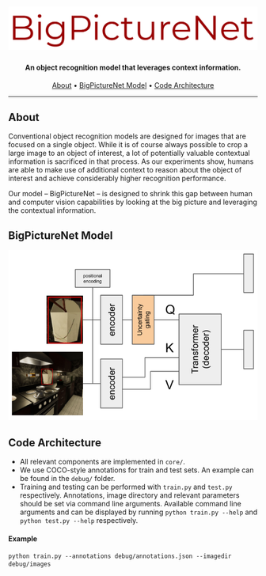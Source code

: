 <h1 align="center">
  <img src="doc/BigPictureNet.png" alt="BigPictureNet">
</h1>

<h4 align="center">An object recognition model that leverages context information.</h4>

<p align="center">
  <a href="#about">About</a> •
  <a href="#BigPictureNet model">BigPictureNet Model</a> •
  <a href="#code architecture">Code Architecture</a>
</p>




---

## About

Conventional object recognition models are designed for images that are focused on a single object. While it is of course always possible to crop a large image to an object of interest, a lot of potentially valuable contextual information is sacrificed in that process. As our experiments show, humans are able to make use of additional context to reason about the object of interest and achieve considerably higher recognition performance.

Our model – BigPictureNet – is designed to shrink this gap between human and computer vision capabilities by looking at the big picture and leveraging the contextual information.



## BigPictureNet Model

<img src="doc/model_architecture.png" alt="model_architecture" />



## Code Architecture

- All relevant components are implemented in `core/`.
- We use COCO-style annotations for train and test sets. An example can be found in the `debug/` folder.
- Training and testing can be performed with `train.py` and `test.py` respectively. Annotations, image directory and relevant parameters should be set via command line arguments. Available command line arguments and can be displayed by running `python train.py --help` and `python test.py --help` respectively.



#### Example

```
python train.py --annotations debug/annotations.json --imagedir debug/images
```

